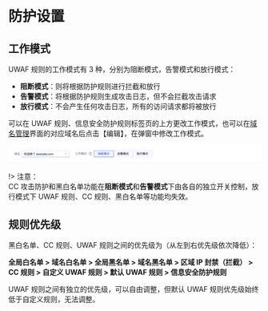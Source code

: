 # 防护设置

## 工作模式

UWAF 规则的工作模式有 3 种，分别为阻断模式，告警模式和放行模式：

- **阻断模式**：则将根据防护规则进行拦截和放行
- **告警模式**：将根据防护规则生成攻击日志，但不会拦截攻击请求
- **放行模式**：不会产生任何攻击日志，所有的访问请求都将被放行

可以在 UWAF 规则、信息安全防护规则标签页的上方更改工作模式，也可以在[域名管理](/uewaf/features/domain/domain_set)界面的对应域名后点击【编辑】，在弹窗中修改工作模式。

![](/images/mode-get_mode.png)

!> 注意：  
CC 攻击防护和黑白名单功能在**阻断模式**和**告警模式**下由各自的独立开关控制，放行模式下 UWAF 规则、CC 规则、黑白名单等功能均失效。

## 规则优先级

黑白名单、CC 规则、UWAF 规则之间的优先级为（从左到右优先级依次降低）：

**全局白名单 > 域名白名单 > 全局黑名单 > 域名黑名单 > 区域 IP 封禁（拦截） > CC 规则 > 自定义 UWAF 规则 > 默认 UWAF 规则 > 信息安全防护规则**

UWAF 规则之间有独立的优先级，可以自由调整，但默认 UWAF 规则优先级始终低于自定义规则，无法调整。
